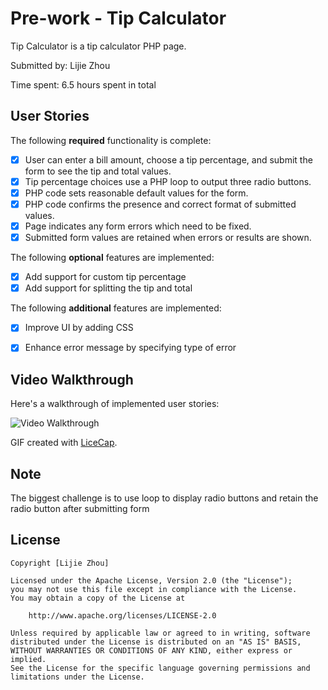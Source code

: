 # Pre-work - Tip Calculator

Tip Calculator is a tip calculator PHP page.

Submitted by: Lijie Zhou

Time spent: 6.5 hours spent in total

## User Stories

The following **required** functionality is complete:
* [x] User can enter a bill amount, choose a tip percentage, and submit the form to see the tip and total values.
* [x] Tip percentage choices use a PHP loop to output three radio buttons.
* [x] PHP code sets reasonable default values for the form.
* [x] PHP code confirms the presence and correct format of submitted values.
* [x] Page indicates any form errors which need to be fixed.
* [x] Submitted form values are retained when errors or results are shown.

The following **optional** features are implemented:
* [x] Add support for custom tip percentage
* [x] Add support for splitting the tip and total

The following **additional** features are implemented:

* [x] Improve UI by adding CSS
* [x] Enhance error message by specifying type of error


## Video Walkthrough

Here's a walkthrough of implemented user stories:

<img src='http://i.imgur.com/BJdTBAM.gif' title='Video Walkthrough' width='' alt='Video Walkthrough' />

GIF created with [LiceCap](http://www.cockos.com/licecap/).

## Note

The biggest challenge is to use loop to display radio buttons and retain the radio button after submitting form

## License

    Copyright [Lijie Zhou] 

    Licensed under the Apache License, Version 2.0 (the "License");
    you may not use this file except in compliance with the License.
    You may obtain a copy of the License at

        http://www.apache.org/licenses/LICENSE-2.0

    Unless required by applicable law or agreed to in writing, software
    distributed under the License is distributed on an "AS IS" BASIS,
    WITHOUT WARRANTIES OR CONDITIONS OF ANY KIND, either express or implied.
    See the License for the specific language governing permissions and
    limitations under the License.